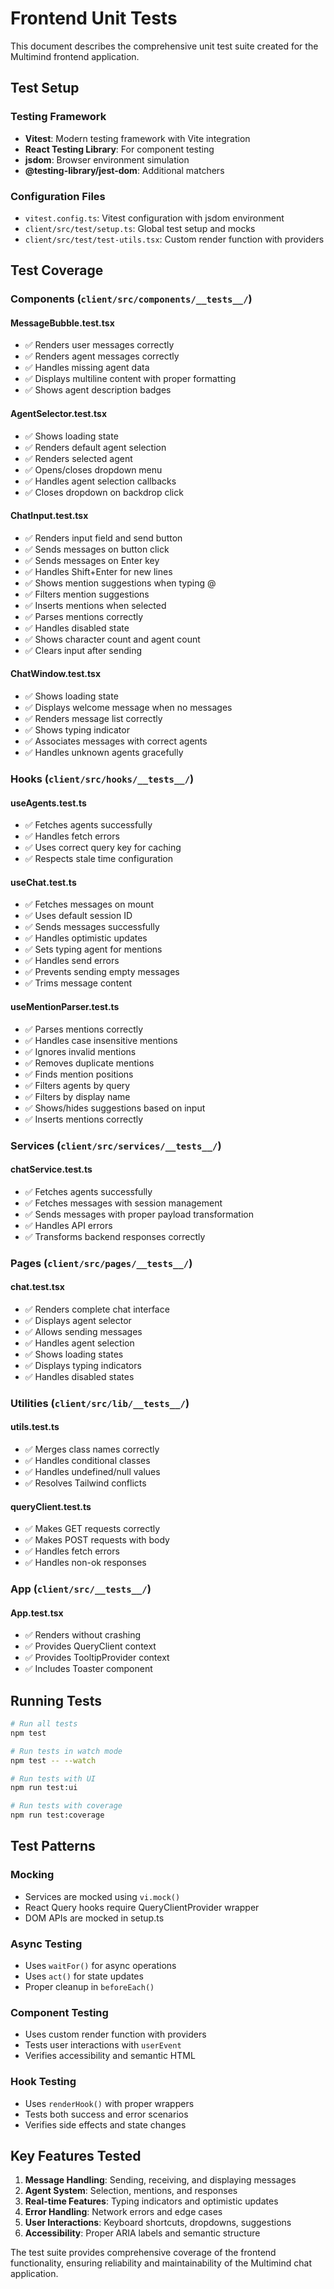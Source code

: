# Frontend Unit Tests

This document describes the comprehensive unit test suite created for the Multimind frontend application.

## Test Setup

### Testing Framework
- **Vitest**: Modern testing framework with Vite integration
- **React Testing Library**: For component testing
- **jsdom**: Browser environment simulation
- **@testing-library/jest-dom**: Additional matchers

### Configuration Files
- `vitest.config.ts`: Vitest configuration with jsdom environment
- `client/src/test/setup.ts`: Global test setup and mocks
- `client/src/test/test-utils.tsx`: Custom render function with providers

## Test Coverage

### Components (`client/src/components/__tests__/`)

#### MessageBubble.test.tsx
- ✅ Renders user messages correctly
- ✅ Renders agent messages correctly  
- ✅ Handles missing agent data
- ✅ Displays multiline content with proper formatting
- ✅ Shows agent description badges

#### AgentSelector.test.tsx
- ✅ Shows loading state
- ✅ Renders default agent selection
- ✅ Renders selected agent
- ✅ Opens/closes dropdown menu
- ✅ Handles agent selection callbacks
- ✅ Closes dropdown on backdrop click

#### ChatInput.test.tsx
- ✅ Renders input field and send button
- ✅ Sends messages on button click
- ✅ Sends messages on Enter key
- ✅ Handles Shift+Enter for new lines
- ✅ Shows mention suggestions when typing @
- ✅ Filters mention suggestions
- ✅ Inserts mentions when selected
- ✅ Parses mentions correctly
- ✅ Handles disabled state
- ✅ Shows character count and agent count
- ✅ Clears input after sending

#### ChatWindow.test.tsx
- ✅ Shows loading state
- ✅ Displays welcome message when no messages
- ✅ Renders message list correctly
- ✅ Shows typing indicator
- ✅ Associates messages with correct agents
- ✅ Handles unknown agents gracefully

### Hooks (`client/src/hooks/__tests__/`)

#### useAgents.test.ts
- ✅ Fetches agents successfully
- ✅ Handles fetch errors
- ✅ Uses correct query key for caching
- ✅ Respects stale time configuration

#### useChat.test.ts
- ✅ Fetches messages on mount
- ✅ Uses default session ID
- ✅ Sends messages successfully
- ✅ Handles optimistic updates
- ✅ Sets typing agent for mentions
- ✅ Handles send errors
- ✅ Prevents sending empty messages
- ✅ Trims message content

#### useMentionParser.test.ts
- ✅ Parses mentions correctly
- ✅ Handles case insensitive mentions
- ✅ Ignores invalid mentions
- ✅ Removes duplicate mentions
- ✅ Finds mention positions
- ✅ Filters agents by query
- ✅ Filters by display name
- ✅ Shows/hides suggestions based on input
- ✅ Inserts mentions correctly

### Services (`client/src/services/__tests__/`)

#### chatService.test.ts
- ✅ Fetches agents successfully
- ✅ Fetches messages with session management
- ✅ Sends messages with proper payload transformation
- ✅ Handles API errors
- ✅ Transforms backend responses correctly

### Pages (`client/src/pages/__tests__/`)

#### chat.test.tsx
- ✅ Renders complete chat interface
- ✅ Displays agent selector
- ✅ Allows sending messages
- ✅ Handles agent selection
- ✅ Shows loading states
- ✅ Displays typing indicators
- ✅ Handles disabled states

### Utilities (`client/src/lib/__tests__/`)

#### utils.test.ts
- ✅ Merges class names correctly
- ✅ Handles conditional classes
- ✅ Handles undefined/null values
- ✅ Resolves Tailwind conflicts

#### queryClient.test.ts
- ✅ Makes GET requests correctly
- ✅ Makes POST requests with body
- ✅ Handles fetch errors
- ✅ Handles non-ok responses

### App (`client/src/__tests__/`)

#### App.test.tsx
- ✅ Renders without crashing
- ✅ Provides QueryClient context
- ✅ Provides TooltipProvider context
- ✅ Includes Toaster component

## Running Tests

```bash
# Run all tests
npm test

# Run tests in watch mode
npm test -- --watch

# Run tests with UI
npm run test:ui

# Run tests with coverage
npm run test:coverage
```

## Test Patterns

### Mocking
- Services are mocked using `vi.mock()`
- React Query hooks require QueryClientProvider wrapper
- DOM APIs are mocked in setup.ts

### Async Testing
- Uses `waitFor()` for async operations
- Uses `act()` for state updates
- Proper cleanup in `beforeEach()`

### Component Testing
- Uses custom render function with providers
- Tests user interactions with `userEvent`
- Verifies accessibility and semantic HTML

### Hook Testing
- Uses `renderHook()` with proper wrappers
- Tests both success and error scenarios
- Verifies side effects and state changes

## Key Features Tested

1. **Message Handling**: Sending, receiving, and displaying messages
2. **Agent System**: Selection, mentions, and responses
3. **Real-time Features**: Typing indicators and optimistic updates
4. **Error Handling**: Network errors and edge cases
5. **User Interactions**: Keyboard shortcuts, dropdowns, suggestions
6. **Accessibility**: Proper ARIA labels and semantic structure

The test suite provides comprehensive coverage of the frontend functionality, ensuring reliability and maintainability of the Multimind chat application.